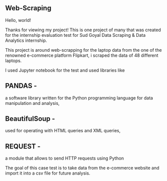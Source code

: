 ## Web-Scraping
Hello, world!

Thanks for viewing my project! 
This is one project of many that was created for the internship evaluation test for Sud Goyal Data Scraping & Data Analytics internship.


This project is around web-scrapping for the laptop data from the one of the renowned e-commerce platform Flipkart, i scraped the data of 48 different laptops.

I used Jupyter notebook for the test and used libraries like 
## PANDAS - 
a software library written for the Python programming language for data manipulation and analysis, 

## BeautifulSoup -
used for operating with HTML queries and XML queries,

## REQUEST -
a module that allows to send HTTP requests using Python

The goal of this case test is to take data from the e-commerce website and import it into a csv file for future analysis.
